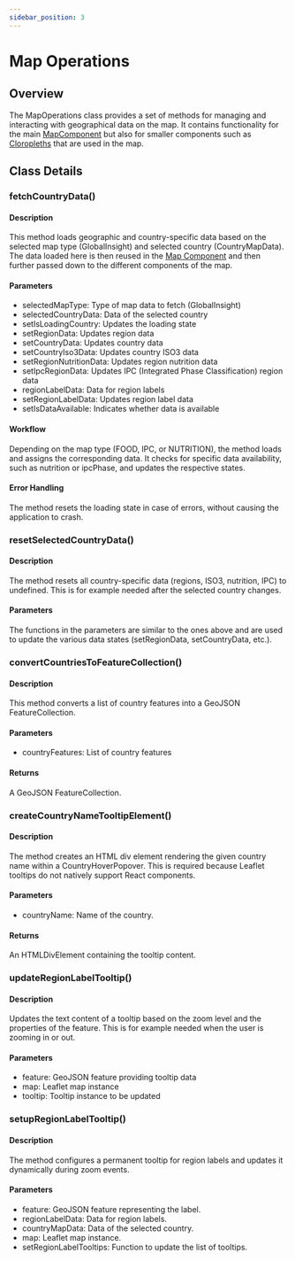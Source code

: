 ```yaml
---
sidebar_position: 3
---
```


# Map Operations

## Overview
The MapOperations class provides a set of methods for managing and interacting with geographical data on the map.
It contains functionality for the main [MapComponent](map_component.md) but also for smaller components such as [Cloropleths](map_cloropleths.md)
that are used in the map.

## Class Details
### fetchCountryData()
#### Description
This method loads geographic and country-specific data based on the selected map type (GlobalInsight) and selected country (CountryMapData).
The data loaded here is then reused in the [Map Component](map_component.md) and then further passed down to the different components of the map.

#### Parameters
- selectedMapType: Type of map data to fetch (GlobalInsight)
- selectedCountryData: Data of the selected country
- setIsLoadingCountry: Updates the loading state
- setRegionData: Updates region data
- setCountryData: Updates country data
- setCountryIso3Data: Updates country ISO3 data
- setRegionNutritionData: Updates region nutrition data
- setIpcRegionData: Updates IPC (Integrated Phase Classification) region data
- regionLabelData: Data for region labels
- setRegionLabelData: Updates region label data
- setIsDataAvailable: Indicates whether data is available

#### Workflow
Depending on the map type (FOOD, IPC, or NUTRITION), the method loads and assigns the corresponding data.
It checks for specific data availability, such as nutrition or ipcPhase, and updates the respective states.

#### Error Handling
The method resets the loading state in case of errors, without causing the application to crash.

### resetSelectedCountryData()
#### Description
The method resets all country-specific data (regions, ISO3, nutrition, IPC) to undefined. This is for example needed after the selected country changes.

#### Parameters
The functions in the parameters are similar to the ones above and are used to update the various data states (setRegionData, setCountryData, etc.).

### convertCountriesToFeatureCollection()
#### Description
This method converts a list of country features into a GeoJSON FeatureCollection.

#### Parameters
- countryFeatures: List of country features

#### Returns
A GeoJSON FeatureCollection.

### createCountryNameTooltipElement()
#### Description
The method creates an HTML div element rendering the given country name within a CountryHoverPopover. This is required because Leaflet tooltips do not natively support React components.

#### Parameters
- countryName: Name of the country.

#### Returns
An HTMLDivElement containing the tooltip content.

### updateRegionLabelTooltip()
#### Description
Updates the text content of a tooltip based on the zoom level and the properties of the feature. This is for example needed
when the user is zooming in or out.

#### Parameters
- feature: GeoJSON feature providing tooltip data
- map: Leaflet map instance
- tooltip: Tooltip instance to be updated

### setupRegionLabelTooltip()
#### Description
The method configures a permanent tooltip for region labels and updates it dynamically during zoom events.

#### Parameters
- feature: GeoJSON feature representing the label.
- regionLabelData: Data for region labels.
- countryMapData: Data of the selected country.
- map: Leaflet map instance.
- setRegionLabelTooltips: Function to update the list of tooltips.

